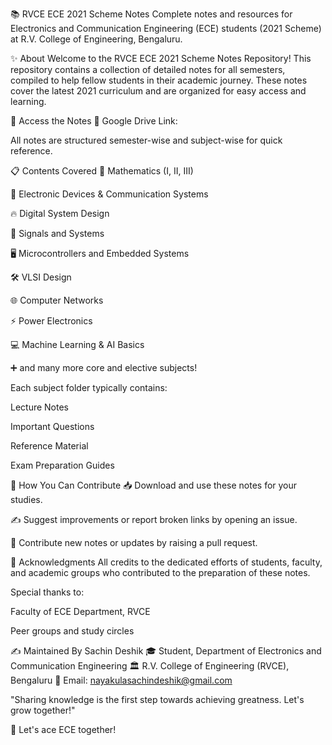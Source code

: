 📚 RVCE ECE 2021 Scheme Notes
Complete notes and resources for Electronics and Communication Engineering (ECE) students (2021 Scheme) at R.V. College of Engineering, Bengaluru.

✨ About
Welcome to the RVCE ECE 2021 Scheme Notes Repository!
This repository contains a collection of detailed notes for all semesters, compiled to help fellow students in their academic journey.
These notes cover the latest 2021 curriculum and are organized for easy access and learning.

📂 Access the Notes
🔗 Google Drive Link:

All notes are structured semester-wise and subject-wise for quick reference.

📋 Contents Covered
🧮 Mathematics (I, II, III)

📡 Electronic Devices & Communication Systems

🔥 Digital System Design

🔄 Signals and Systems

🖥️ Microcontrollers and Embedded Systems

🛠️ VLSI Design

🌐 Computer Networks

⚡ Power Electronics

💻 Machine Learning & AI Basics

➕ and many more core and elective subjects!

Each subject folder typically contains:

Lecture Notes

Important Questions

Reference Material

Exam Preparation Guides

🤝 How You Can Contribute
📥 Download and use these notes for your studies.

✍️ Suggest improvements or report broken links by opening an issue.

🚀 Contribute new notes or updates by raising a pull request.

🙌 Acknowledgments
All credits to the dedicated efforts of students, faculty, and academic groups who contributed to the preparation of these notes.

Special thanks to:

Faculty of ECE Department, RVCE

Peer groups and study circles

✍️ Maintained By
Sachin Deshik
🎓 Student, Department of Electronics and Communication Engineering
🏛️ R.V. College of Engineering (RVCE), Bengaluru
📧 Email: nayakulasachindeshik@gmail.com

"Sharing knowledge is the first step towards achieving greatness. Let's grow together!"

🚀 Let's ace ECE together!
